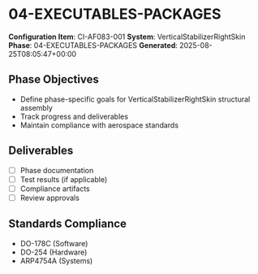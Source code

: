 # 04-EXECUTABLES-PACKAGES

**Configuration Item**: CI-AF083-001
**System**: VerticalStabilizerRightSkin
**Phase**: 04-EXECUTABLES-PACKAGES
**Generated**: 2025-08-25T08:05:47+00:00

## Phase Objectives
- Define phase-specific goals for VerticalStabilizerRightSkin structural assembly
- Track progress and deliverables
- Maintain compliance with aerospace standards

## Deliverables
- [ ] Phase documentation
- [ ] Test results (if applicable)
- [ ] Compliance artifacts
- [ ] Review approvals

## Standards Compliance
- DO-178C (Software)
- DO-254 (Hardware)
- ARP4754A (Systems)

